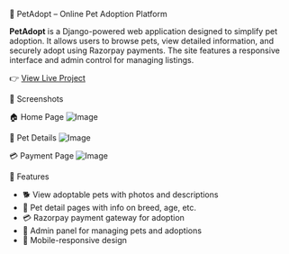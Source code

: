 🐾 PetAdopt – Online Pet Adoption Platform

**PetAdopt** is a Django-powered web application designed to simplify pet adoption. It allows users to browse pets, view detailed information, and securely adopt using Razorpay payments. The site features a responsive interface and admin control for managing listings.

👉 [View Live Project](https://sneha21.pythonanywhere.com/) 




📸 Screenshots

🏠 Home Page
![Image](https://github.com/user-attachments/assets/eb99b5d1-688e-4cc3-902a-11142935b0a9)

🐶 Pet Details
![Image](https://github.com/user-attachments/assets/079f4414-6b25-42aa-8349-264fccc04c82)

💳 Payment Page
![Image](https://github.com/user-attachments/assets/90c72fac-bb33-4665-bddf-339e2cd53d70)



🚀 Features

- 🐕 View adoptable pets with photos and descriptions
- 📄 Pet detail pages with info on breed, age, etc.
- 💳 Razorpay payment gateway for adoption
- 🔐 Admin panel for managing pets and adoptions
- 📱 Mobile-responsive design
